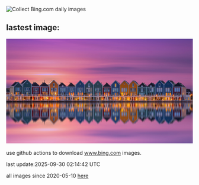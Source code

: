 ![Collect Bing.com daily images](https://github.com/counter2015/bing-daily-images/workflows/Collect%20Bing.com%20daily%20images/badge.svg)
## lastest image:
![](images/img.jpg)

use github actions to download www.bing.com images.

last update:2025-09-30 02:14:42 UTC

all images since 2020-05-10 [here](https://github.com/counter2015/bing-daily-images/tree/master/images) 
